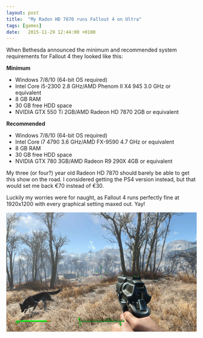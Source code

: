 ```yaml
---
layout: post
title:  "My Radon HD 7870 runs Fallout 4 on Ultra"
tags: [games]
date:   2015-11-29 12:44:00 +0100
---
```


When Bethesda announced the minimum and recommended system requirements for Fallout 4 they looked like this:

**Minimum**

* Windows 7/8/10 (64-bit OS required)
* Intel Core i5-2300 2.8 GHz/AMD Phenom II X4 945 3.0 GHz or equivalent
* 8 GB RAM
* 30 GB free HDD space
* NVIDIA GTX 550 Ti 2GB/AMD Radeon HD 7870 2GB or equivalent

**Recommended**

* Windows 7/8/10 (64-bit OS required)
* Intel Core i7 4790 3.6 GHz/AMD FX-9590 4.7 GHz or equivalent
* 8 GB RAM
* 30 GB free HDD space
* NVIDIA GTX 780 3GB/AMD Radeon R9 290X 4GB or equivalent

My three (or four?) year old Radeon HD 7870 should barely be able to get this show on the road. I considered getting the PS4 version instead, but that would set me back €70 instead of €30.

Luckily my worries were for naught, as Fallout 4 runs perfectly fine at 1920x1200 with every graphical setting maxed out. Yay!

![Fallout 4 running flawlessly with graphics set to Ultra](/assets/blog/CU_dlfNUwAAovxZ.jpg-large.jpeg)
